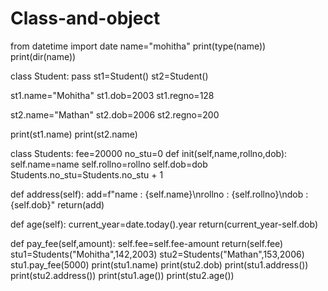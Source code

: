 # Class-and-object
from datetime import date name="mohitha" print(type(name)) print(dir(name))

class Student: pass st1=Student() st2=Student()

st1.name="Mohitha" st1.dob=2003 st1.regno=128

st2.name="Mathan" st2.dob=2006 st2.regno=200

print(st1.name) print(st2.name)

class Students: fee=20000 no_stu=0 def init(self,name,rollno,dob): self.name=name self.rollno=rollno self.dob=dob Students.no_stu=Students.no_stu + 1

def address(self):
    add=f"name : {self.name}\nrollno : {self.rollno}\ndob : {self.dob}"
    return(add)

def age(self):
    current_year=date.today().year
    return(current_year-self.dob)

def pay_fee(self,amount):
    self.fee=self.fee-amount
    return(self.fee)
stu1=Students("Mohitha",142,2003) stu2=Students("Mathan",153,2006) stu1.pay_fee(5000) print(stu1.name) print(stu2.dob) print(stu1.address()) print(stu2.address()) print(stu1.age()) print(stu2.age())
